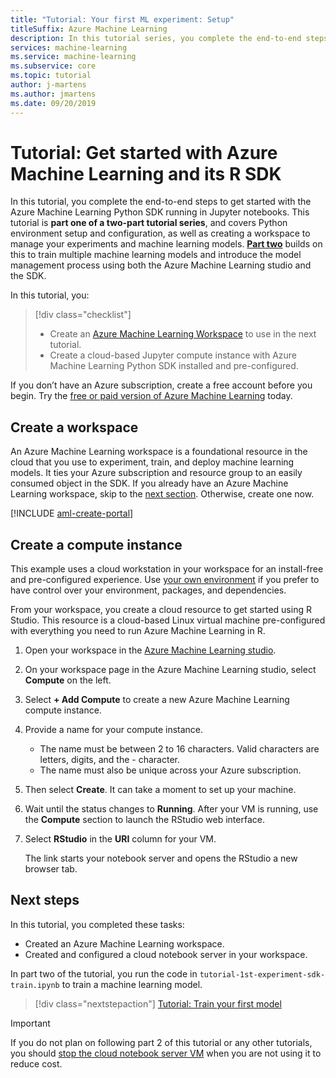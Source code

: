```yaml
---
title: "Tutorial: Your first ML experiment: Setup"
titleSuffix: Azure Machine Learning
description: In this tutorial series, you complete the end-to-end steps to get started with the Azure Machine Learning R SDK running in Jupyter notebooks.  Part one covers creating a cloud notebook server environment as well as creating a workspace to manage your experiments and machine learning models.
services: machine-learning
ms.service: machine-learning
ms.subservice: core
ms.topic: tutorial
author: j-martens
ms.author: jmartens
ms.date: 09/20/2019
---
```


# Tutorial: Get started with Azure Machine Learning and its R SDK

In this tutorial, you complete the end-to-end steps to get started with the Azure Machine Learning Python SDK running in Jupyter notebooks. This tutorial is **part one of a two-part tutorial series**, and covers Python environment setup and configuration, as well as creating a workspace to manage your experiments and machine learning models. [**Part two**](tutorial-1st-experiment-sdk-train.md) builds on this to train multiple machine learning models and introduce the model management process using both the Azure Machine Learning studio and the SDK.

In this tutorial, you:

> [!div class="checklist"]
> * Create an [Azure Machine Learning Workspace](concept-workspace.md) to use in the next tutorial.
> * Create a cloud-based Jupyter compute instance with Azure Machine Learning Python SDK installed and pre-configured.

If you don’t have an Azure subscription, create a free account before you begin. Try the [free or paid version of Azure Machine Learning](https://aka.ms/AMLFree) today.

## Create a workspace

An Azure Machine Learning workspace is a foundational resource in the cloud that you use to experiment, train, and deploy machine learning models. It ties your Azure subscription and resource group to an easily consumed object in the SDK. If you already have an Azure Machine Learning workspace, skip to the [next section](#azure). Otherwise, create one now.

[!INCLUDE [aml-create-portal](../../../includes/aml-create-in-portal.md)]

## <a name="azure"></a>Create a compute instance

This example uses a cloud workstation in your workspace for an install-free and pre-configured experience. Use [your own environment](how-to-configure-environment.md#local) if you prefer to have control over your environment, packages, and dependencies.

From your workspace, you create a cloud resource to get started using R Studio. This resource is a cloud-based Linux virtual machine pre-configured with everything you need to run Azure Machine Learning in R.

1. Open your workspace in the [Azure Machine Learning studio](https://ml.azure.com/). 

1. On your workspace page in the Azure Machine Learning studio, select **Compute** on the left.

1. Select **+ Add Compute** to create a new Azure Machine Learning compute instance.

1. Provide a name for your compute instance. 
   + The name must be between 2 to 16 characters. Valid characters are letters, digits, and the - character.  
   + The name must also be unique across your Azure subscription.

1. Then select **Create**. It can take a moment to set up your machine.

1. Wait until the status changes to **Running**.
   After your VM is running, use the **Compute** section to launch the RStudio web interface.

1. Select **RStudio** in the **URI** column for your VM.

   The link starts your notebook server and opens the RStudio a new browser tab.  


## Next steps

In this tutorial, you completed these tasks:

* Created an Azure Machine Learning workspace.
* Created and configured a cloud notebook server in your workspace.

In part two of the tutorial, you run the code in `tutorial-1st-experiment-sdk-train.ipynb` to train a machine learning model. 

> [!div class="nextstepaction"]
> [Tutorial: Train your first model](tutorial-1st-experiment-r-train-model.md)

> [!IMPORTANT]
> If you do not plan on following part 2 of this tutorial or any other tutorials, you should [stop the cloud notebook server VM](tutorial-1st-experiment-sdk-train.md#clean-up-resources) when you are not using it to reduce cost.


